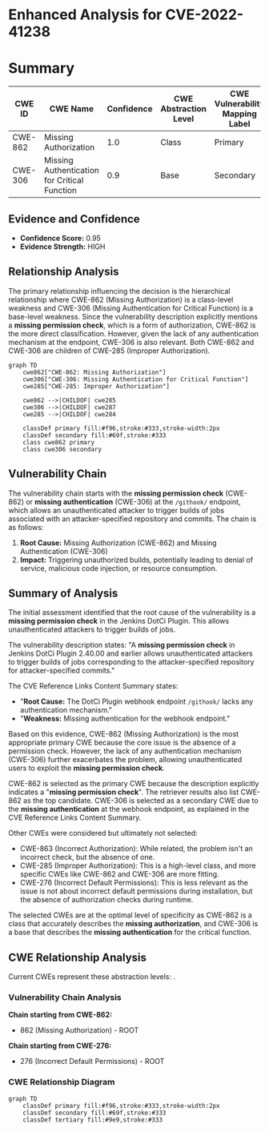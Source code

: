 # Enhanced Analysis for CVE-2022-41238

# Summary
| CWE ID | CWE Name | Confidence | CWE Abstraction Level | CWE Vulnerability Mapping Label | CWE-Vulnerability Mapping Notes |
|---|---|---|---|---|---|
| CWE-862 | Missing Authorization | 1.0 | Class | Primary | Allowed-with-Review |
| CWE-306 | Missing Authentication for Critical Function | 0.9 | Base | Secondary | Allowed |

## Evidence and Confidence

*   **Confidence Score:** 0.95
*   **Evidence Strength:** HIGH

## Relationship Analysis
The primary relationship influencing the decision is the hierarchical relationship where CWE-862 (Missing Authorization) is a class-level weakness and CWE-306 (Missing Authentication for Critical Function) is a base-level weakness. Since the vulnerability description explicitly mentions a **missing permission check**, which is a form of authorization, CWE-862 is the more direct classification. However, given the lack of any authentication mechanism at the endpoint, CWE-306 is also relevant. Both CWE-862 and CWE-306 are children of CWE-285 (Improper Authorization).

```mermaid
graph TD
    cwe862["CWE-862: Missing Authorization"]
    cwe306["CWE-306: Missing Authentication for Critical Function"]
    cwe285["CWE-285: Improper Authorization"]

    cwe862 -->|CHILDOF| cwe285
    cwe306 -->|CHILDOF| cwe287
    cwe285 -->|CHILDOF| cwe284

    classDef primary fill:#f96,stroke:#333,stroke-width:2px
    classDef secondary fill:#69f,stroke:#333
    class cwe862 primary
    class cwe306 secondary
```

## Vulnerability Chain
The vulnerability chain starts with the **missing permission check** (CWE-862) or **missing authentication** (CWE-306) at the `/githook/` endpoint, which allows an unauthenticated attacker to trigger builds of jobs associated with an attacker-specified repository and commits. The chain is as follows:

1.  **Root Cause:** Missing Authorization (CWE-862) and Missing Authentication (CWE-306)
2.  **Impact:** Triggering unauthorized builds, potentially leading to denial of service, malicious code injection, or resource consumption.

## Summary of Analysis
The initial assessment identified that the root cause of the vulnerability is a **missing permission check** in the Jenkins DotCi Plugin. This allows unauthenticated attackers to trigger builds of jobs.

The vulnerability description states: "A **missing permission check** in Jenkins DotCi Plugin 2.40.00 and earlier allows unauthenticated attackers to trigger builds of jobs corresponding to the attacker-specified repository for attacker-specified commits."

The CVE Reference Links Content Summary states:
*   "**Root Cause:** The DotCi Plugin webhook endpoint `/githook/` lacks any authentication mechanism."
*   "**Weakness:** Missing authentication for the webhook endpoint."

Based on this evidence, CWE-862 (Missing Authorization) is the most appropriate primary CWE because the core issue is the absence of a permission check. However, the lack of any authentication mechanism (CWE-306) further exacerbates the problem, allowing unauthenticated users to exploit the **missing permission check**.

CWE-862 is selected as the primary CWE because the description explicitly indicates a "**missing permission check**". The retriever results also list CWE-862 as the top candidate. CWE-306 is selected as a secondary CWE due to the **missing authentication** at the webhook endpoint, as explained in the CVE Reference Links Content Summary.

Other CWEs were considered but ultimately not selected:

*   CWE-863 (Incorrect Authorization): While related, the problem isn't an incorrect check, but the absence of one.
*   CWE-285 (Improper Authorization): This is a high-level class, and more specific CWEs like CWE-862 and CWE-306 are more fitting.
*   CWE-276 (Incorrect Default Permissions): This is less relevant as the issue is not about incorrect default permissions during installation, but the absence of authorization checks during runtime.

The selected CWEs are at the optimal level of specificity as CWE-862 is a class that accurately describes the **missing authorization**, and CWE-306 is a base that describes the **missing authentication** for the critical function.


## CWE Relationship Analysis

Current CWEs represent these abstraction levels: .


### Vulnerability Chain Analysis

**Chain starting from CWE-862:**
- 862 (Missing Authorization) - ROOT


**Chain starting from CWE-276:**
- 276 (Incorrect Default Permissions) - ROOT



### CWE Relationship Diagram

```mermaid
graph TD
    classDef primary fill:#f96,stroke:#333,stroke-width:2px
    classDef secondary fill:#69f,stroke:#333
    classDef tertiary fill:#9e9,stroke:#333
```